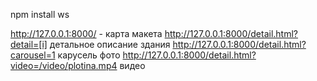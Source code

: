 npm install
ws

http://127.0.0.1:8000/ - карта макета
http://127.0.0.1:8000/detail.html?detail=[i] детальное описание здания
http://127.0.0.1:8000/detail.html?carousel=1 карусель фото
http://127.0.0.1:8000/detail.html?video=/video/plotina.mp4 видео